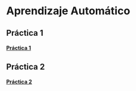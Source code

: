 # Aprendizaje Automático

## Práctica 1

#### [Práctica 1](https://github.com/Marina963/Grupo5_Practica1)

## Práctica 2

#### [Práctica 2](https://github.com/IreneUc3m/Grupo5_Practica2)